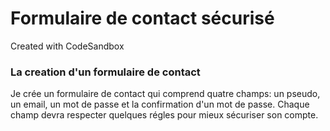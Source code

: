 # Formulaire de contact sécurisé
Created with CodeSandbox

### La creation d'un formulaire de contact
Je crée un formulaire de contact qui comprend quatre champs: un pseudo, un email, un mot de passe et la confirmation d'un mot de passe. Chaque champ devra respecter quelques régles pour mieux sécuriser son compte. 
